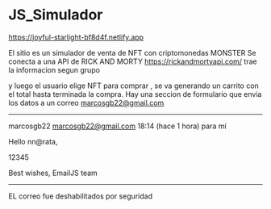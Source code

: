 # JS_Simulador 

https://joyful-starlight-bf8d4f.netlify.app


El sitio es un simulador de venta de NFT con criptomonedas MONSTER
Se conecta a una API de RICK AND MORTY
https://rickandmortyapi.com/
trae la informacion segun grupo

y luego el usuario elige NFT para comprar , se va generando un carrito con el total
hasta terminada la compra. 
Hay una seccion de formulario que envia los datos a un correo marcosgb22@gmail.com 

********
marcosgb22 <marcosgb22@gmail.com>
18:14 (hace 1 hora)
para mí

Hello nn@rata,

12345

Best wishes,
EmailJS team
**************


EL correo fue deshabilitados por seguridad
